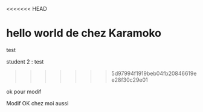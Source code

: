 <<<<<<< HEAD

hello world de chez Karamoko
=======
test


student 2 : test
>>>>>>> 5d97994f1919beb04fb20846619ee28f30c29e01

ok pour modif


Modif OK chez moi aussi

